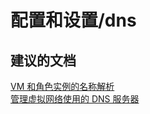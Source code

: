 <properties
    pageTitle="配置和设置/dns"
    description="配置和设置/dns"
    service="microsoft.compute"
    resource="virtualmachines"
    authors="aashu"
    displayOrder=""
    selfHelpType="generic"
    supportTopicIds="32411847"
    resourceTags="linux"
    productPesIds="15571"
    cloudEnvironments="public"
/>


# 配置和设置/dns

## **建议的文档**
[VM 和角色实例的名称解析](https://azure.microsoft.com/documentation/articles/virtual-networks-name-resolution-for-vms-and-role-instances/)<br>
[管理虚拟网络使用的 DNS 服务器](https://azure.microsoft.com/documentation/articles/virtual-networks-manage-dns-in-vnet/)



<!--HONumber=Jul16_HO4-->


